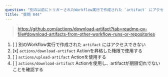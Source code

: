 ```yaml
---
question: "別の以前にトリガーされたWorkflow実行で作成された `artifact` にアクセスするにはどうしますか？"
title: "質問 044"
---
```



> https://github.com/actions/download-artifact?tab=readme-ov-file#download-artifacts-from-other-workflow-runs-or-repositories
1. [ ] 別のWorkflow実行で作成された `artifact` にはアクセスできない
1. [x] `actions/download-artifact` Actionを昇格した権限で使用する
1. [ ] `actions/upload-artifact` Actionを使用する
1. [ ] `actions/download-artifact` Actionを使用し、artifactが期限切れでないことを確認する